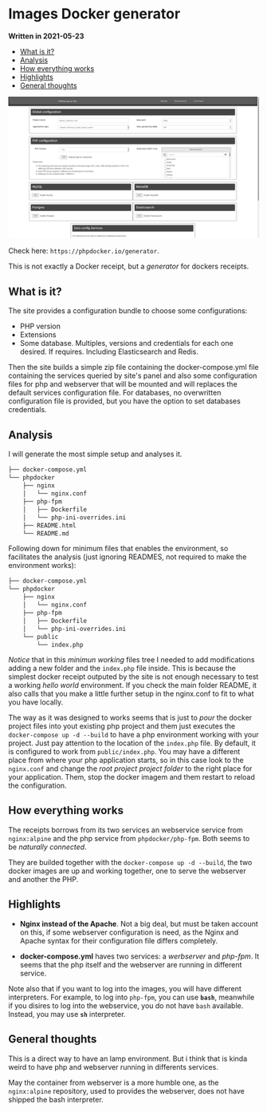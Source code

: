 # Images Docker generator

**Written in 2021-05-23**

* [What is it?](#What-is-it)
* [Analysis](#Analysis)
* [How everything works](#How-everything-works)
* [Highlights](#Highlights)
* [General thoughts](#General-thoughts)

![Docker io homepage](dockeriosite.png)

Check here: `https://phpdocker.io/generator`.

This is not exactly a Docker receipt, but a *generator* for dockers receipts.

## What is it?

The site provides a configuration bundle to choose some configurations:

* PHP version
* Extensions
* Some database. Multiples, versions and credentials for each one desired. If requires. Including Elasticsearch and Redis.

Then the site builds a simple zip file containing the docker-compose.yml file containing the services queried by site's panel and also some configuration files for php and webserver that will be mounted and will replaces the default services configuration file. For databases, no overwritten configuration file is provided, but you have the option to set databases credentials.

## Analysis

I will generate the most simple setup and analyses it.

```
├── docker-compose.yml
└── phpdocker
    ├── nginx
    │   └── nginx.conf
    ├── php-fpm
    │   ├── Dockerfile
    │   └── php-ini-overrides.ini
    ├── README.html
    └── README.md
```

Following down for minimum files that enables the environment, so facilitates the analysis (just ignoring READMES, not required to make the environment works):

```
├── docker-compose.yml
└── phpdocker
    ├── nginx
    │   └── nginx.conf
    ├── php-fpm
    │   ├── Dockerfile
    │   └── php-ini-overrides.ini
    └── public
        └── index.php
```
*Notice* that in this *minimun working* files tree I needed to add modifications adding a new folder and the `index.php` file inside. This is because the simplest docker receipt outputed by the site is not enough necessary to test a working *hello world* environment. If you check the main folder README, it also calls that you make a little further setup in the nginx.conf to fit to what you have locally.

The way as it was designed to works seems that is just to *pour* the docker project files into yout existing php project and them just executes the `docker-compose up -d --build` to have a php environment working with your project. Just pay attention to the location of the `index.php` file. By default, it is configured to work from `public/index.php`. You may have a different place from where your php application starts, so in this case look to the `nginx.conf` and change the *root project project folder* to the right place for your application. Them, stop the docker imagem and them restart to reload the configuration.

## How everything works

The receipts borrows from its two services an webservice service from `nginx:alpine` and the php service from `phpdocker/php-fpm`. Both seems to be *naturally connected*.

They are builded together with the `docker-compose up -d --build`, the two docker images are up and working together, one to serve the webserver and another the PHP.

## Highlights

* **Nginx instead of the Apache**. Not a big deal, but must be taken account on this, if some webserver configuration is need, as the Nginx and Apache syntax for their configuration file differs completely.

* **docker-compose.yml** haves two services: a *werbserver* and *php-fpm*. It seems that the php itself and the webserver are running in different service.

Note also that if you want to log into the images, you will have different interpreters. For example, to log into `php-fpm`, you can use **`bash`**, meanwhile if you disires to log into the webservice, you do not have `bash` available. Instead, you may use **`sh`** interpreter.

## General thoughts

This is a direct way to have an lamp environment. But i think that is kinda weird to have php and webserver running in differents services.

May the container from webserver is a more humble one, as the `nginx:alpine` repository, used to provides the webserver, does not have shipped the bash interpreter.
